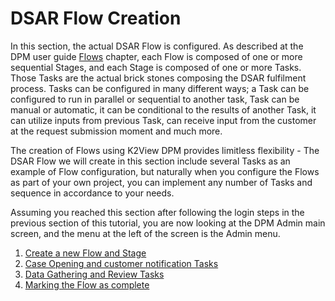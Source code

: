 # DSAR Flow Creation

In this section, the actual DSAR Flow is configured. As described at the DPM user guide [Flows](/articles/DPM/02_Admin_Module/03_Flows.md) chapter, each Flow is composed of one or more sequential Stages, and each Stage is composed of one or more Tasks. Those Tasks are the actual brick stones composing the DSAR fulfilment process. Tasks can be configured in many different ways; a Task can be configured to run in parallel or sequential to another task, Task can be manual or automatic, it can be conditional to the results of another Task, it can utilize inputs from previous Task, can receive input from the customer at the request submission moment and much more.  

The creation of Flows using K2View DPM provides limitless flexibility - The DSAR Flow we will create in this section include several Tasks as an example of Flow configuration, but naturally when you configure the Flows as part of your own project, you can implement any number of Tasks and sequence in accordance to your needs.  

Assuming you reached this section after following the login steps in the previous section of this tutorial, you are now looking at the DPM Admin main screen, and the menu at the left of the screen is the Admin menu.

1.  [Create a new Flow and Stage](/articles/demo_project/DPM_Demo_Project/01_DSAR/01_02_01_DSAR_create_new_flow.md)
2.  [Case Opening and customer notification Tasks](/articles/demo_project/DPM_Demo_Project/01_DSAR/01_02_02_DSAR_Tasks_First_Stage.md)
3.  [Data Gathering and Review Tasks](/articles/demo_project/DPM_Demo_Project/01_DSAR/01_02_03_DSAR_Tasks_Next_Stages.md)
4.  [Marking the Flow as complete](/articles/demo_project/DPM_Demo_Project/01_DSAR/01_02_04_DSAR_Finalize_Flow.md)

